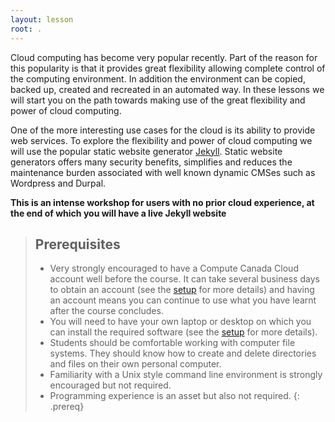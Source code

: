 ```yaml
---
layout: lesson
root: .
---
```


Cloud computing has become very popular recently. Part of the reason for this popularity is that it provides great flexibility allowing complete control of the computing environment. In addition the environment can be copied, backed up, created and recreated in an automated way. In these lessons we will start you on the path towards making use of the great flexibility and power of cloud computing.

One of the more interesting use cases for the cloud is its ability to provide web services. To explore the flexibility and power of cloud computing we will use the popular static website generator [Jekyll](https://jekyllrb.com/). Static website generators offers many security benefits, simplifies and reduces the maintenance burden associated with well known dynamic CMSes such as Wordpress and Durpal.

**This is an intense workshop for users with no prior cloud experience, at the end of which you will have a live Jekyll website**

> ## Prerequisites
> * Very strongly encouraged to have a Compute Canada Cloud account well before the course. It can take several business days to obtain an account (see the [setup](./setup/) for more details) and having an account means you can continue to use what you have learnt after the course concludes.
> * You will need to have your own laptop or desktop on which you can install the required software (see the [setup](./setup/) for more details).
> * Students should be comfortable working with computer file systems. They should know how to create and delete directories and files on their own personal computer.
> * Familiarity with a Unix style command line environment is strongly encouraged but not required.
> * Programming experience is an asset but also not required.
{: .prereq}
